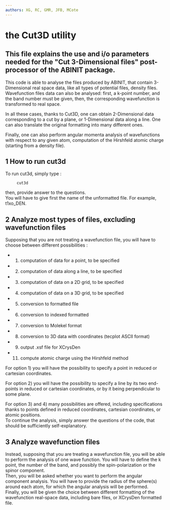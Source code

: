 ```yaml
---
authors: XG, RC, GMR, JFB, MCote
---
```


# the Cut3D utility  

## This file explains the use and i/o parameters needed for the "Cut 3-Dimensional files" post-processor of the ABINIT package.  

This code is able to analyse the files produced by ABINIT, that contain
3-Dimensional real space data, like all types of potential files, density
files. Wavefunction files data can also be analysed: first, a k-point number,
and the band number must be given, then, the corresponding wavefunction is
transformed to real space.

In all these cases, thanks to Cut3D, one can obtain 2-Dimensional data
corresponding to a cut by a plane, or 1-Dimensional data along a line. One can
also translate the original formatting into many different ones.

Finally, one can also perform angular momenta analysis of wavefunctions with
respect to any given atom, computation of the Hirshfeld atomic charge
(starting from a density file).


## 1 How to run cut3d

  
To run cut3d, simply type :

    
    
         cut3d
    

  
then, provide answer to the questions.  
You will have to give first the name of the unformatted file. For example,
t1xo_DEN.



## 2 Analyze most types of files, excluding wavefunction files

  
Supposing that you are not treating a wavefunction file, you will have to
choose between different possibilities :

  * 1) computation of data for a point, to be specified
  * 2) computation of data along a line, to be specified
  * 3) computation of data on a 2D grid, to be specified
  * 4) computation of data on a 3D grid, to be specified
  * 5) conversion to formatted file
  * 6) conversion to indexed formatted
  * 7) conversion to Molekel format
  * 8) conversion to 3D data with coordinates (tecplot ASCII format)
  * 9) output .xsf file for XCrysDen
  * 11) compute atomic charge using the Hirshfeld method

For option 1) you will have the possibility to specify a point in reduced or
cartesian coordinates.

For option 2) you will have the possibility to specify a line by its two end-
points in reduced or cartesian coordinates, or by it being perpendicular to
some plane.

For option 3) and 4) many possibilities are offered, including specifications
thanks to points defined in reduced coordinates, cartesian coordinates, or
atomic positions.  
To continue the analysis, simply answer the questions of the code, that should
be sufficiently self-explanatory.



## 3 Analyze wavefunction files

  
Instead, supposing that you are treating a wavefunction file, you will be able
to perform the analysis of one wave function. You will have to define the k
point, the number of the band, and possibly the spin-polarization or the
spinor component.  
Then, you will be asked whether you want to perform the angular component
analysis. You will have to provide the radius of the sphere(s) around each
atom, for which the angular analysis will be performed.  
Finally, you will be given the choice between different formatting of the
wavefunction real-space data, including bare files, or XCrysDen formatted
file.




